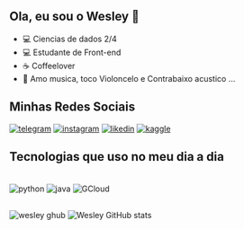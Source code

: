 ## Ola, eu sou o Wesley 👋

- 💻 Ciencias de dados 2/4
- 💻 Estudante de Front-end
-  ☕ Coffeelover
- 🎵 Amo musica, toco Violoncelo e Contrabaixo acustico ...




## Minhas Redes Sociais


[![telegram](https://img.shields.io/badge/Telegram-2CA5E0?style=for-the-badge&logo=telegram&logoColor=white
)]()
[![instagram](https://img.shields.io/badge/Instagram-E4405F?style=for-the-badge&logo=instagram&logoColor=white
)]()
[![likedin](https://img.shields.io/badge/LinkedIn-0077B5?style=for-the-badge&logo=linkedin&logoColor=white
)]()
[![kaggle](https://img.shields.io/badge/Kaggle-20BEFF?style=for-the-badge&logo=Kaggle&logoColor=white
)]()


## Tecnologias que uso no meu dia a dia

<div style="display: inline_block"><br/>
<img align="center" alt="python" src="https://img.shields.io/badge/Python-14354C?style=for-the-badge&logo=python&logoColor=white" /> 
<img align="center" alt="java" src="https://img.shields.io/badge/JavaScript-F7DF1E?style=for-the-badge&logo=javascript&logoColor=black" /> 
<img align="center" alt="GCloud" src="https://img.shields.io/badge/Google_Cloud-4285F4?style=for-the-badge&logo=google-cloud&logoColor=white" /> 
</div>



##


![wesley ghub](https://github-readme-stats.vercel.app/api/top-langs/?username=dswesley&theme=blue-green)    ![Wesley GitHub stats](https://github-readme-stats.vercel.app/api?username=dswesley&show_icons=true&theme=dracula)
